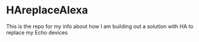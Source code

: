 # HAreplaceAlexa
This is the repo for my info about how I am building out a solution with HA to replace my Echo devices
